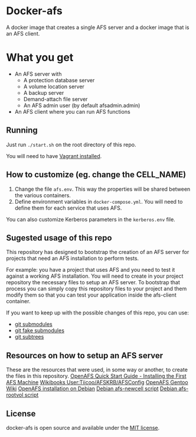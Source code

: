 # Docker-afs
A docker image that creates a single AFS server and a docker image that is an AFS client.

# What you get
 - An AFS server with
   - A protection database server
   - A volume location server
   - A backup server
   - Demand-attach file server
   - An AFS admin user (by default afsadmin.admin)
 - An AFS client where you can run AFS functions

## Running
Just run `./start.sh` on the root directory of this repo.

You will need to have [Vagrant installed](https://www.vagrantup.com/docs/installation/).

## How to customize (eg. change the CELL_NAME)

 1. Change the file `afs.env`. This way the properties will be shared between the various containers.
 1. Define environment variables in `docker-compose.yml`. You will need to define them for each service that uses AFS.

You can also customize Kerberos parameters in the `kerberos.env` file.

## Sugested usage of this repo
This repository has designed to bootstrap the creation of an AFS server for projects that need an AFS installation to perform tests.

For example: you have a project that uses AFS and you need to test it against a working AFS installation.
You will need to create in your project repository the necessary files to setup an AFS server. To bootstrap that process you
can simply copy this repository files to your project and them modify them so that you can test your
application inside the afs-client container.

If you want to keep up with the possible changes of this repo, you can use:
 - [git submodules](https://medium.com/@porteneuve/mastering-git-submodules-34c65e940407#.a2hp3b6wa)
 - [git fake submodules](http://debuggable.com/posts/git-fake-submodules:4b563ee4-f3cc-4061-967e-0e48cbdd56cb)
 - [git subtrees](https://medium.com/@porteneuve/mastering-git-subtrees-943d29a798ec#.zcxs92mvl)

## Resources on how to setup an AFS server
These are the resources that were used, in some way or another, to create the files in this repository.
[OpenAFS Quick Start Guide - Installing the First AFS Machine](http://docs.openafs.org/QuickStartUnix/HDRWQ17.html)
[Wikibooks User:Tiicoo/AFSKRB/AFSConfig](https://en.wikibooks.org/wiki/User:Tiicoo/AFSKRB/AFSConfig)
[OpenAFS Gentoo Wiki](https://wiki.gentoo.org/wiki/OpenAFS#Server_Installation)
[OpenAFS installation on Debian](https://www.debian-administration.org/article/610/OpenAFS_installation_on_Debian)
[Debian afs-newcell script](https://anonscm.debian.org/cgit/pkg-k5-afs/openafs.git/tree/debian/afs-newcell?id=refs/heads/jessie)
[Debian afs-rootvol script](https://anonscm.debian.org/cgit/pkg-k5-afs/openafs.git/tree/debian/afs-rootvol?id=refs/heads/jessie)

## License
docker-afs is open source and available under the [MIT license](LICENSE).
